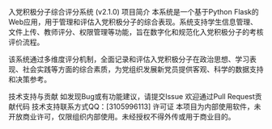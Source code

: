 入党积极分子综合评分系统 (v2.1.0)
项目简介
本系统是一个基于Python Flask的Web应用，用于管理和评估入党积极分子的综合表现。系统支持学生信息管理、文件上传、教师评分、权限管理等功能，旨在数字化和规范化入党积极分子的考核评价流程。

该系统通过多维度评分机制，全面记录和评估入党积极分子在政治思想、学习表现、社会实践等方面的综合素质，为党组织发展新党员提供客观、科学的数据支持和决策参考。


技术支持与贡献
如发现Bug或有功能建议，请提交Issue
欢迎通过Pull Request贡献代码
技术支持联系方式QQ：[3105996113]
许可证
本项目为内部使用软件，未开放商业许可，仅限组织内部使用。未经授权不得外传或用于商业目的。
